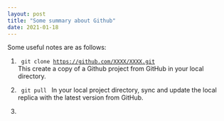 ```yaml
---
layout: post
title: "Some summary about Github"
date: 2021-01-18
---
```


Some useful notes are as follows:

1) <code> git clone https://github.com/XXXX/XXXX.git </code>
This create a copy of a Github project from GitHub in your local directory.

2) <code> git pull </code>
In your local project directory, sync and update the local replica with the latest version from GitHub.

3)

